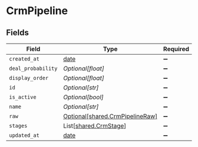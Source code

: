 # CrmPipeline


## Fields

| Field                                                                    | Type                                                                     | Required                                                                 | Description                                                              |
| ------------------------------------------------------------------------ | ------------------------------------------------------------------------ | ------------------------------------------------------------------------ | ------------------------------------------------------------------------ |
| `created_at`                                                             | [date](https://docs.python.org/3/library/datetime.html#date-objects)     | :heavy_minus_sign:                                                       | N/A                                                                      |
| `deal_probability`                                                       | *Optional[float]*                                                        | :heavy_minus_sign:                                                       | N/A                                                                      |
| `display_order`                                                          | *Optional[float]*                                                        | :heavy_minus_sign:                                                       | N/A                                                                      |
| `id`                                                                     | *Optional[str]*                                                          | :heavy_minus_sign:                                                       | N/A                                                                      |
| `is_active`                                                              | *Optional[bool]*                                                         | :heavy_minus_sign:                                                       | N/A                                                                      |
| `name`                                                                   | *Optional[str]*                                                          | :heavy_minus_sign:                                                       | N/A                                                                      |
| `raw`                                                                    | [Optional[shared.CrmPipelineRaw]](../../models/shared/crmpipelineraw.md) | :heavy_minus_sign:                                                       | N/A                                                                      |
| `stages`                                                                 | List[[shared.CrmStage](../../models/shared/crmstage.md)]                 | :heavy_minus_sign:                                                       | N/A                                                                      |
| `updated_at`                                                             | [date](https://docs.python.org/3/library/datetime.html#date-objects)     | :heavy_minus_sign:                                                       | N/A                                                                      |